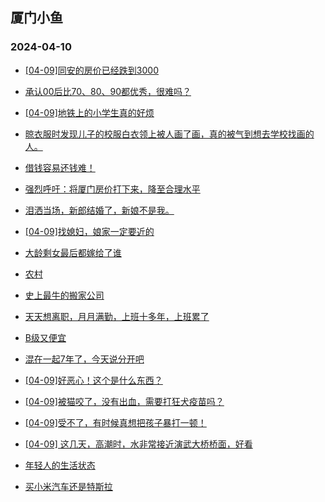 ## 厦门小鱼 
### 2024-04-10

+ [[04-09]同安的房价已经跌到3000](http://bbs.xmfish.com/read-htm-tid-18172858.html)

+ [承认00后比70、80、90都优秀，很难吗？](http://bbs.xmfish.com/read-htm-tid-18172755.html)

+ [[04-09]地铁上的小学生真的好烦](http://bbs.xmfish.com/read-htm-tid-18172796.html)

+ [晾衣服时发现儿子的校服白衣领上被人画了画，真的被气到想去学校找画的人。](http://bbs.xmfish.com/read-htm-tid-18172998.html)

+ [借钱容易还钱难！](http://bbs.xmfish.com/read-htm-tid-18172764.html)

+ [强烈呼吁：将厦门房价打下来，降至合理水平](http://bbs.xmfish.com/read-htm-tid-18172795.html)

+ [泪洒当场，新郎结婚了，新娘不是我。](http://bbs.xmfish.com/read-htm-tid-18173033.html)

+ [[04-09]找媳妇，娘家一定要近的](http://bbs.xmfish.com/read-htm-tid-18172928.html)

+ [大龄剩女最后都嫁给了谁](http://bbs.xmfish.com/read-htm-tid-18172916.html)

+ [农村](http://bbs.xmfish.com/read-htm-tid-18172891.html)

+ [史上最牛的搬家公司](http://bbs.xmfish.com/read-htm-tid-18172967.html)

+ [天天想离职，月月满勤，上班十多年，上班累了](http://bbs.xmfish.com/read-htm-tid-18173054.html)

+ [B级又便宜](http://bbs.xmfish.com/read-htm-tid-18172992.html)

+ [混在一起7年了，今天说分开吧](http://bbs.xmfish.com/read-htm-tid-18172849.html)

+ [[04-09]好恶心！这个是什么东西？](http://bbs.xmfish.com/read-htm-tid-18173112.html)

+ [[04-09]被猫咬了，没有出血，需要打狂犬疫苗吗？](http://bbs.xmfish.com/read-htm-tid-18173078.html)

+ [[04-09]受不了，有时候真想把孩子暴打一顿！](http://bbs.xmfish.com/read-htm-tid-18172946.html)

+ [[04-09] 这几天，高潮时，水非常接近演武大桥桥面，好看](http://bbs.xmfish.com/read-htm-tid-18173044.html)

+ [年轻人的生活状态](http://bbs.xmfish.com/read-htm-tid-18173022.html)

+ [买小米汽车还是特斯拉](http://bbs.xmfish.com/read-htm-tid-18173188.html)

